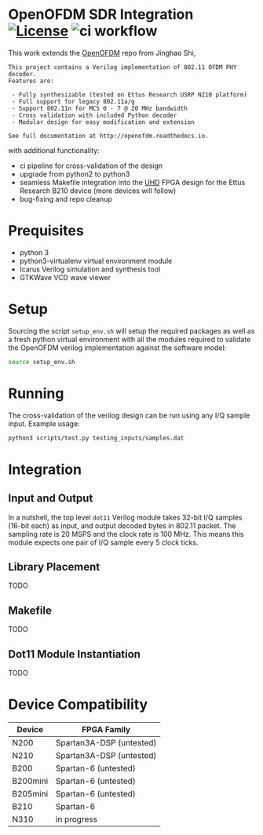 # OpenOFDM SDR Integration [![License](https://img.shields.io/badge/License-Apache%202.0-blue.svg)](https://opensource.org/licenses/Apache-2.0) ![ci workflow](https://github.com/andreaskuster/openofdm/actions/workflows/ci.yml/badge.svg)

This work extends the [OpenOFDM](https://github.com/jhshi/openofdm) repo from Jinghao Shi,

```
This project contains a Verilog implementation of 802.11 OFDM PHY decoder.
Features are:

 - Fully synthesizable (tested on Ettus Research USRP N210 platform)
 - Full support for legacy 802.11a/g
 - Support 802.11n for MCS 0 - 7 @ 20 MHz bandwidth
 - Cross validation with included Python decoder 
 - Modular design for easy modification and extension

See full documentation at http://openofdm.readthedocs.io.
```

with additional functionality:

- ci pipeline for cross-validation of the design
- upgrade from python2 to python3
- seamless Makefile integration into the [UHD](https://github.com/EttusResearch/uhd/) FPGA design for the Ettus Research
  B210 device (more devices will follow)
- bug-fixing and repo cleanup

Prequisites
=====

- python 3
- python3-virtualenv virtual environment module
- Icarus Verilog simulation and synthesis tool
- GTKWave VCD wave viewer

Setup
=====

Sourcing the script `setup_env.sh` will setup the required packages as well as a fresh python virtual environment with
all the modules required to validate the OpenOFDM verilog implementation against the software model:

```bash
source setup_env.sh
```

Running
=====

The cross-validation of the verilog design can be run using any I/Q sample input. Example usage:

```bash
python3 scripts/test.py testing_inputs/samples.dat
```

Integration
=====

Input and Output
-----
In a nutshell, the top level ``dot11`` Verilog module takes 32-bit I/Q samples (16-bit each) as input, and output
decoded bytes in 802.11 packet. The sampling rate is 20 MSPS and the clock rate is 100 MHz. This means this module
expects one pair of I/Q sample every 5 clock ticks.

Library Placement
-----
TODO

Makefile
-----
TODO

Dot11 Module Instantiation
-----
TODO


Device Compatibility
=====

| Device | FPGA Family |
| --- | --- |
| N200 | Spartan3A-DSP (untested) |
| N210 | Spartan3A-DSP (untested) |
| B200 | Spartan-6 (untested) |
| B200mini | Spartan-6 (untested) |
| B205mini | Spartan-6 (untested) |
| B210 | Spartan-6 |
| N310 | in progress |
